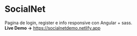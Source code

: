 # SocialNet
Pagina de login, register e info responsive con Angular + sass.<br>
**Live Demo ->** https://socialnetdemo.netlify.app
